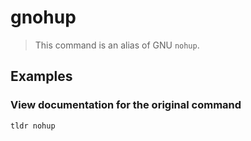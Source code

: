 # gnohup

> This command is an alias of GNU `nohup`.

## Examples

### View documentation for the original command

```bash
tldr nohup
```
